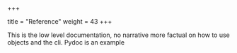 +++

title = "Reference"
weight = 43
+++

This is the low level documentation, no narrative more factual on how to use objects and the cli. Pydoc is an example